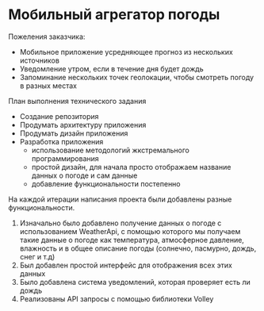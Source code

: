 # Мобильный агрегатор погоды
 
Пожеления заказчика:
* Мобильное приложение усредняющее прогноз из нескольких источников
* Уведомление утром, если в течение дня будет дождь
* Запоминание нескольких точек геолокации, чтобы смотреть погоду в разных местах

План выполнения технического задания
* Создание репозитория
* Продумать архитектуру приложения
* Продумать дизайн приложения
* Разработка приложения
    - использование методологий жкстремального программирования
    - простой дизайн, для начала просто отображаем название данных о погоде и сам данные
    - добавление функциональности постепенно

На каждой итерации написания проекта были добавлены разные функциональности.
1. Изначально было добавлено получение данных о погоде с использованием WeatherApi, с помощью которого мы получаем такие данные о погоде как температура, атмосферное давление, влажность и в общее описание погоды (солнечно, пасмурно, дождь, снег и т.д)
2. Был добавлен простой интерфейс для отображения всех этих данных
3. Было добавлена система уведомлений, которая проверяет есть ли дождь
4. Реализованы API запросы с помощью библиотеки Volley
